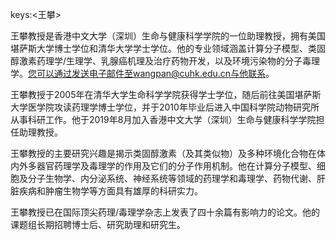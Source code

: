 keys:<王攀>


王攀教授是香港中文大学（深圳）生命与健康科学学院的一位助理教授，拥有美国堪萨斯大学博士学位和清华大学学士学位。他的专业领域涵盖计算分子模型、类固醇激素药理学/生理学、乳腺癌机理及治疗药物开发，以及环境污染物的分子毒理学。您可以通过发送电子邮件至wangpan@cuhk.edu.cn与他联系。

王攀教授于2005年在清华大学生命科学学院获得学士学位，随后前往美国堪萨斯大学医学院攻读药理学博士学位，并于2010年毕业后进入中国科学院动物研究所从事科研工作。他于2019年8月加入香港中文大学（深圳）生命与健康科学学院担任助理教授。

王攀教授的主要研究兴趣是揭示类固醇激素（及其类似物）及多种环境化合物在体内外多器官药理学及毒理学的作用及它们的分子作用机制。他在计算分子模型、细胞及分子生物学、内分泌系统、神经系统等领域的药理学和毒理学、药物代谢、肝脏疾病和肿瘤生物学等方面具有雄厚的科研实力。

王攀教授已在国际顶尖药理/毒理学杂志上发表了四十余篇有影响力的论文。他的课题组长期招聘博士后、研究助理和研究生。